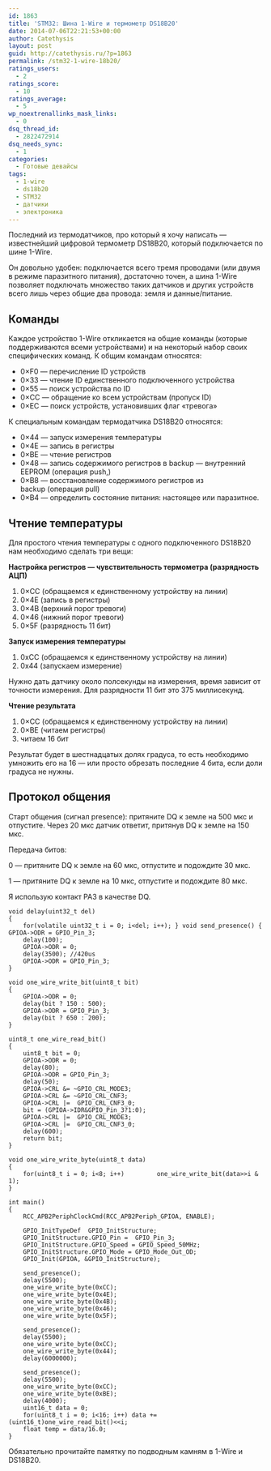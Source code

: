 ```yaml
---
id: 1863
title: 'STM32: Шина 1-Wire и термометр DS18B20'
date: 2014-07-06T22:21:53+00:00
author: Catethysis
layout: post
guid: http://catethysis.ru/?p=1863
permalink: /stm32-1-wire-18b20/
ratings_users:
  - 2
ratings_score:
  - 10
ratings_average:
  - 5
wp_noextrenallinks_mask_links:
  - 0
dsq_thread_id:
  - 2822472914
dsq_needs_sync:
  - 1
categories:
  - Готовые девайсы
tags:
  - 1-wire
  - ds18b20
  - STM32
  - датчики
  - электроника
---
```

Последний из термодатчиков, про который я хочу написать &#8212; известнейший цифровой термометр DS18B20, который подключается по шине 1-Wire.

Он довольно удобен: подключается всего тремя проводами (или двумя в режиме паразитного питания), достаточно точен, а шина 1-Wire позволяет подключать множество таких датчиков и других устройств всего лишь через общие два провода: земля и данные/питание.

## Команды

Каждое устройство 1-Wire откликается на общие команды (которые поддерживаются всеми устройствами) и на некоторый набор своих специфических команд. К общим командам относятся:

  * 0×F0 &#8212; перечисление ID устройств
  * 0×33 &#8212; чтение ID единственного подключенного устройства
  * 0×55 &#8212; поиск устройства по ID
  * 0×CC &#8212; обращение ко всем устройствам (пропуск ID)
  * 0×EC &#8212; поиск устройств, установивших флаг &#171;тревога&#187;

К специальным командам термодатчика DS18B20 относятся:

  * 0×44 &#8212; запуск измерения температуры
  * 0×4E &#8212; запись в регистры
  * 0×BE &#8212; чтение регистров
  * 0×48 &#8212; запись содержимого регистров в backup &#8212; внутренний EEPROM (операция push,)
  * 0×B8 &#8212; восстановление содержимого регистров из backup (операция pull)
  * 0×B4 &#8212; определить состояние питания: настоящее или паразитное.

<!--more-->

## Чтение температуры

Для простого чтения температуры с одного подключенного DS18B20 нам необходимо сделать три вещи:

**Настройка регистров &#8212; чувствительность термометра (разрядность АЦП)**

  1. 0×CC (обращаемся к единственному устройству на линии)
  2. 0×4E (запись в регистры)
  3. 0×4B (верхний порог тревоги)
  4. 0×46 (нижний порог тревоги)
  5. 0×5F (разрядность 11 бит)

**Запуск измерения температуры**

  1. 0xCC (обращаемся к единственному устройству на линии)
  2. 0x44 (запускаем измерение)

Нужно дать датчику около полсекунды на измерения, время зависит от точности измерения. Для разрядности 11 бит это 375 миллисекунд.

**Чтение результата**

  1. 0×CC (обращаемся к единственному устройству на линии)
  2. 0×BE (читаем регистры)
  3. читаем 16 бит

Результат будет в шестнадцатых долях градуса, то есть необходимо умножить его на 16 &#8212; или просто обрезать последние 4 бита, если доли градуса не нужны.

## Протокол общения

Старт общения (сигнал presence): притяните DQ к земле на 500 мкс и отпустите. Через 20 мкс датчик ответит, притянув DQ к земле на 150 мкс.
  
Передача битов:
  
0 &#8212; притяните DQ к земле на 60 мкс, отпустите и подождите 30 мкс.
  
1 &#8212; притяните DQ к земле на 10 мкс, отпустите и подождите 80 мкс.

Я использую контакт PA3 в качестве DQ.

<pre><code class="cpp">void delay(uint32_t del)
{
	for(volatile uint32_t i = 0; i&lt;del; i++); } void send_presence() { 	GPIOA-&gt;ODR = GPIO_Pin_3;
	delay(100);
	GPIOA-&gt;ODR = 0;
	delay(3500); //420us
	GPIOA-&gt;ODR = GPIO_Pin_3;
}
	
void one_wire_write_bit(uint8_t bit)
{
	GPIOA-&gt;ODR = 0;
	delay(bit ? 150 : 500);
	GPIOA-&gt;ODR = GPIO_Pin_3;
	delay(bit ? 650 : 200);
}

uint8_t one_wire_read_bit()
{
	uint8_t bit = 0;
	GPIOA-&gt;ODR = 0;
	delay(80);
	GPIOA-&gt;ODR = GPIO_Pin_3;
	delay(50);
	GPIOA-&gt;CRL &= ~GPIO_CRL_MODE3;
	GPIOA-&gt;CRL &= ~GPIO_CRL_CNF3;
	GPIOA-&gt;CRL |=  GPIO_CRL_CNF3_0;
	bit = (GPIOA-&gt;IDR&GPIO_Pin_3?1:0);
	GPIOA-&gt;CRL |=  GPIO_CRL_MODE3;
	GPIOA-&gt;CRL |=  GPIO_CRL_CNF3_0;
	delay(600);
	return bit;
}

void one_wire_write_byte(uint8_t data)
{
	for(uint8_t i = 0; i&lt;8; i++) 		one_wire_write_bit(data&gt;&gt;i & 1);
}

int main()
{
	RCC_APB2PeriphClockCmd(RCC_APB2Periph_GPIOA, ENABLE);

	GPIO_InitTypeDef  GPIO_InitStructure;
	GPIO_InitStructure.GPIO_Pin =  GPIO_Pin_3;
	GPIO_InitStructure.GPIO_Speed = GPIO_Speed_50MHz;
	GPIO_InitStructure.GPIO_Mode = GPIO_Mode_Out_OD;
	GPIO_Init(GPIOA, &GPIO_InitStructure);

	send_presence();
	delay(5500);
	one_wire_write_byte(0xCC);
	one_wire_write_byte(0x4E);
	one_wire_write_byte(0x4B);
	one_wire_write_byte(0x46);
	one_wire_write_byte(0x5F);

	send_presence();
	delay(5500);
	one_wire_write_byte(0xCC);
	one_wire_write_byte(0x44);
	delay(6000000);
	
	send_presence();
	delay(5500);
	one_wire_write_byte(0xCC);
	one_wire_write_byte(0xBE);
	delay(4000);
	uint16_t data = 0;
	for(uint8_t i = 0; i&lt;16; i++) data += (uint16_t)one_wire_read_bit()&lt;&lt;i;
	float temp = data/16.0;
}</code></pre>

Обязательно прочитайте памятку по подводным камням в 1-Wire и DS18B20.